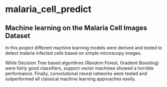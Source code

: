 # malaria_cell_predict
## Machine learning on the Malaria Cell Images Dataset 

In this project different machine learning models were derived and tested to detect malaria infected cells based on simple microscopy images. 

While Decision Tree based algortihms (Random Forest, Gradient Boosting) were fairly good classifiers, support
vector machines showed a horrible performance. Finally, convolutional neural networks were tested and outperformed
all classical machine learning approaches easily. 
